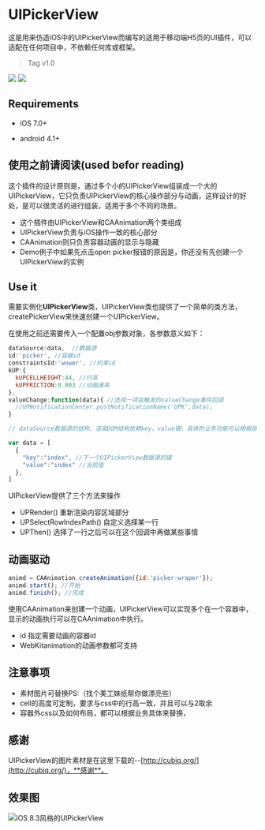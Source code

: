 # UIPickerView

这是用来仿造iOS中的UIPickerView而编写的适用于移动端H5页的UI插件，可以适配在任何项目中，不依赖任何库或框架。

>Tag v1.0

![](https://img.shields.io/travis/joyent/node/v0.6.svg)
![](https://img.shields.io/github/license/mashape/apistatus.svg)

## Requirements

- iOS 7.0+

- android 4.1+

## 使用之前请阅读(used befor reading)

这个插件的设计原则是，通过多个小的UIPickerView组装成一个大的UIPickerView，它只负责UIPickerView的核心操作部分与动画，这样设计的好处，是可以很灵活的进行组装，适用于多个不同的场景。

- 这个插件由UIPickerView和CAAnimation两个类组成
- UIPickerView负责与iOS操作一致的核心部分
- CAAnimation则只负责容器动画的显示与隐藏
- Demo例子中如果先点击open picker报错的原因是，你还没有先创建一个UIPickerView的实例

## Use it

需要实例化**UIPickerView**类，UIPickerView类也提供了一个简单的类方法，createPickerView来快速创建一个UIPickerView。

在使用之前还需要传入一个配置obj参数对象，各参数意义如下：

```javascript
dataSource:data,  //数据源
id:'picker', //容器id
constraintsId:'wower', //约束id
kUP:{
  kUPCELLHEIGHT:44, //行高
  kUPFRICTION:0.003 //动画速率
},
valueChange:function(data){ //选择一项会触发的valueChange事件回调
  //UPNotificationCenter.postNotificationName('UPK',data);
}

// dataSource数据源的结构，渲染DOM结构依赖key，value键，具体的业务功能可以根据自己的需求来定义结构：

var data = [
  {
    "key":"index", //下一个UIPickerView数据源的键
    "value":"index" //当前值
  },
]
```

UIPickerView提供了三个方法来操作

- UPRender() 重新渲染内容区域部分
- UPSelectRowIndexPath() 自定义选择某一行
- UPThen() 选择了一行之后可以在这个回调中再做某些事情

## 动画驱动

```javascript
animd = CAAnimation.createAnimation({id:'picker-wraper'});
animd.start(); //开始
animd.finish(); //完成
```

使用CAAnimation来创建一个动画，UIPickerView可以实现多个在一个容器中，显示的动画执行可以在CAAnimation中执行。

- id 指定需要动画的容器id
- WebKitanimation的动画参数都可支持

## 注意事项

* 素材图片可替换PS:（找个美工妹纸帮你做漂亮些）
* cell的高度可定制，要求与css中的行高一致，并且可以与2取余
* 容器外css以及如何布局，都可以根据业务具体来替换，

## 感谢

UIPickerView的图片素材是在这里下载的--[http://cubiq.org/](http://cubiq.org/)，**感谢**。

## 效果图

![iOS 8.3风格的UIPickerView](UIPickerView-v0.0.1.png)

